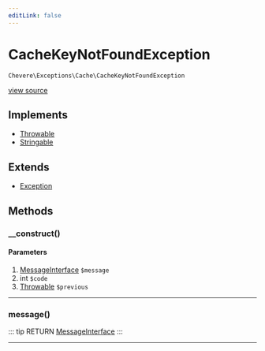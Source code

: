 ```yaml
---
editLink: false
---
```


# CacheKeyNotFoundException

`Chevere\Exceptions\Cache\CacheKeyNotFoundException`

[view source](https://github.com/chevere/chevere/blob/master/src/Chevere/Exceptions/Cache/CacheKeyNotFoundException.php)

## Implements

- [Throwable](https://www.php.net/manual/class.throwable)
- [Stringable](https://www.php.net/manual/class.stringable)

## Extends

- [Exception](../Core/Exception.md)

## Methods

### __construct()

#### Parameters

1. [MessageInterface](../../Interfaces/Message/MessageInterface.md) `$message`
2. int `$code`
3. [Throwable](https://www.php.net/manual/class.throwable) `$previous`

---

### message()

::: tip RETURN
[MessageInterface](../../Interfaces/Message/MessageInterface.md)
:::

---

